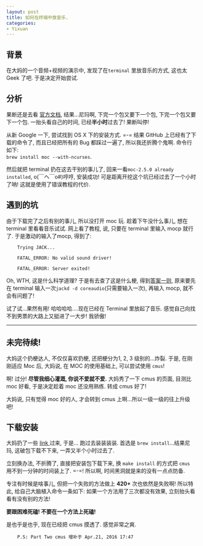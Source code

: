 ```yaml
---
layout: post
title: 如何在终端中放音乐.
categories:
- Yixuan
---
```



## 背景

在大妈的一个音频+视频的演示中, 发现了在`terminal` 里放音乐的方式, 这也太 Geek 了吧. 于是决定开始尝试.

## 分析

果断还是去看 [官方文档](https://moc.daper.net/download), 结果...尼玛啊, 下完一个包又要下一个包, 下完一个包又要下一个包. 一抬头看自己的时间, 已经**半小时**过去了! 果断叫停!

从新 Google 一下, 尝试找到 OS X 下的安装方式. =-= 结果 GitHub 上已经有了下载的命令了, 而且已经把所有的 Bug 都踩过一遍了, 所以我还折腾个鬼啊. 命令行如下:  
`brew install moc --with-ncurses`.

然后就把 terminal 扔在这去干别的事儿了, 回来一看`moc-2.5.0 already installed`, o(￣ヘ￣o#)哼哼, 安装成功! 可是距离开挖这个坑已经过去了一个小时了呐! 这就是使用了错误教程的代价.

## 遇到的坑

由于下载完了之后有别的事儿, 所以没打开 moc 玩. 趁着下午没什么事儿, 想在 terminal 里看看音乐试试. 网上看了教程, 说, 只要在 terminal 里输入 mocp 就行了. 于是激动的输入了mocp, 得到了:

		Trying JACK...

		FATAL_ERROR: No valid sound driver!

		FATAL_ERROR: Server exited!

Oh, WTH, 这是什么科学道理? 于是有去查了这是什么梗, 得到[答案一则](https://moc.daper.net/node/776), 原来要先在 terminal 输入一次`jackd -d coreaudio`(只需要输入一次), 再输入 mocp, 就不会有问题了!

试了试...果然有用! 哈哈哈哈....现在已经在 Terminal 里放起了音乐. 感觉自己向找不到男票的大路上又挺进了一大步! 我骄傲!


---

## 未完待续!

大妈这个扔梗达人, 不仅仅喜欢扔梗, 还把梗分为1, 2, 3 级别的...炸裂. 于是, 在刚刚适应 Moc 后, 大妈说, 在 MOC 的使用基础上, 可以尝试使用 `cmus`!

啊! 过分! **尽管我细心灌溉, 你说不爱就不爱.** 大妈秀了一下 cmus 的页面, 目测比 moc 好看, 于是决定趁着 moc 还没用熟练. 转成 cmus 好了!

大妈说, 只有觉得 moc 好的人, 才会转到 cmus 上啊...所以一级一级的往上升级吧!


## 下载安装

大妈扔了一些 [link ](https://cmus.github.io/) 过来, 于是... 跑过去装装装装. 首选是 `brew install`...结果尼玛, 这破包下载不下来, 一弄又半个小时过去了. 

立刻换办法, 不折腾了, 直接把安装包下载下来, 换 `make install` 的方式把 `cmus` 用不到一分钟的时间装上了. =-=! 所以啊, 时间黑洞就是来的没有一点点防备. 

专注有时候是啥事儿, 但把一个失败的方法做上 **420+** 次也依然是失败啊! 所以特此, 给自己大脑植入命令一条如下: 如果一个方法用了三次都没有效果, 立刻抬头看看有没有别的方法! 

**要跟困难死磕! 不要在一个方法上死磕!**

是也乎是也乎, 现在已经把 cmus 摸透了. 感觉非常之爽.

		P.S: Part Two cmus 增补于 Apr.21, 2016 17:47
